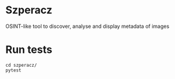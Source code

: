 # Szperacz
OSINT-like tool to discover, analyse and display metadata of images

# Run tests
```
cd szperacz/
pytest
```
